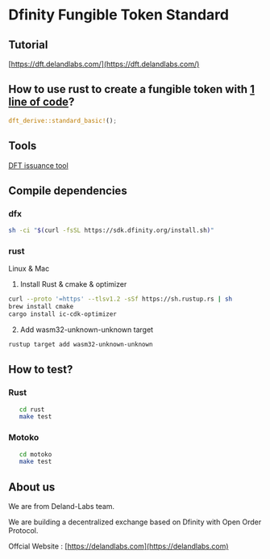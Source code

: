 # Dfinity Fungible Token Standard

## Tutorial

[https://dft.delandlabs.com/](https://dft.delandlabs.com/)

## How to use rust to create a fungible token with [1 line of code](https://github.com/Deland-Labs/dfinity-fungible-token-standard/blob/86a87b7631c9c075bf02399d75e74de319b8d99d/rust/dft_basic/src/lib.rs#L7)?

```RUST
dft_derive::standard_basic!();
```

## Tools

[DFT issuance tool](https://github.com/Deland-Labs/dft-issuance-tool)


## Compile dependencies

### dfx

```bash
sh -ci "$(curl -fsSL https://sdk.dfinity.org/install.sh)"
```

### rust

Linux & Mac

1. Install Rust & cmake & optimizer

```bash
curl --proto '=https' --tlsv1.2 -sSf https://sh.rustup.rs | sh
brew install cmake
cargo install ic-cdk-optimizer
```

2. Add wasm32-unknown-unknown target

```bash
rustup target add wasm32-unknown-unknown
```

## How to test?
### Rust
```bash
   cd rust
   make test
```

### Motoko
```bash
   cd motoko
   make test
```

## About us

We are from Deland-Labs team.

We are building a decentralized exchange based on Dfinity with Open Order Protocol.

Offcial Website : [https://delandlabs.com](https://delandlabs.com)